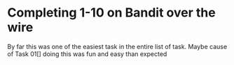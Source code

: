 # Completing 1-10 on Bandit over the wire
 By far this was one of the easiest task in the entire list of task. Maybe cause of Task 01[] doing this was fun and easy than expected 
